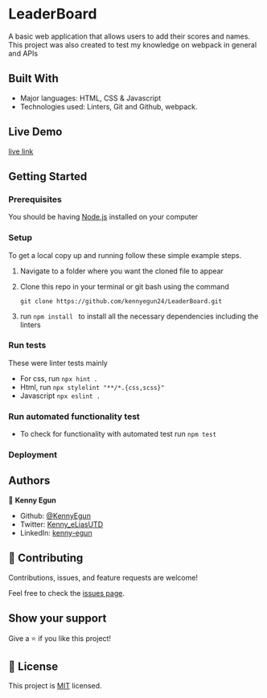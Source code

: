 # LeaderBoard

A basic web application that allows users to add their scores and names.
This project was also created to test my knowledge on webpack in general and APIs

## Built With

- Major languages: HTML, CSS & Javascript
- Technologies used: Linters, Git and Github, webpack.

## Live Demo
[live link](https://kennyegun24.github.io/LeaderBoard/dist/)

## Getting Started

### Prerequisites

You should be having [Node.js](https://nodejs.org/en/) installed on your computer

### Setup

To get a local copy up and running follow these simple example steps.

1. Navigate to a folder where you want the cloned file to appear

2. Clone this repo in your terminal or git bash using the command

   ```
   git clone https://github.com/kennyegun24/LeaderBoard.git
   ```

3. run `npm install ` to install all the necessary dependencies including the linters


### Run tests

These were linter tests mainly

- For css, run `npx hint .`
- Html, run `npx stylelint "**/*.{css,scss}"`
- Javascript `npx eslint .`


### Run automated functionality test
- To check for functionality with automated test run `npm test`

### Deployment

## Authors

👤 **Kenny Egun**

- Github: [@KennyEgun](https://github.com/kennyegun24)
- Twitter: [Kenny_eLiasUTD](https://twitter.com/Kenny_eLiasUTD)
- LinkedIn: [kenny-egun](https://www.linkedin.com/in/kenny-egun-kennyegun24/)


## 🤝 Contributing

Contributions, issues, and feature requests are welcome!

Feel free to check the [issues page](../../issues/).

## Show your support

Give a ⭐️ if you like this project!


## 📝 License

This project is [MIT](./MIT.md) licensed.
